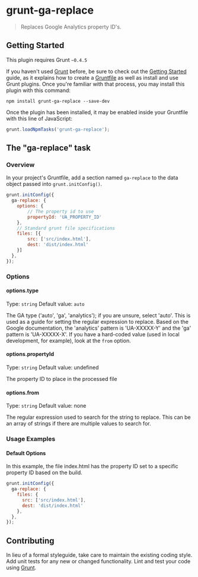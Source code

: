 # grunt-ga-replace
> Replaces Google Analytics property ID's.

## Getting Started
This plugin requires Grunt `~0.4.5`

If you haven't used [Grunt](http://gruntjs.com/) before, be sure to check out the [Getting Started](http://gruntjs.com/getting-started) guide, as it explains how to create a [Gruntfile](http://gruntjs.com/sample-gruntfile) as well as install and use Grunt plugins. Once you're familiar with that process, you may install this plugin with this command:

```shell
npm install grunt-ga-replace --save-dev
```

Once the plugin has been installed, it may be enabled inside your Gruntfile with this line of JavaScript:

```js
grunt.loadNpmTasks('grunt-ga-replace');
```

## The "ga-replace" task

### Overview
In your project's Gruntfile, add a section named `ga-replace` to the data object passed into `grunt.initConfig()`.

```js
grunt.initConfig({
  ga-replace: {
    options: {
        // The property id to use
        propertyId: 'UA_PROPERTY_ID'
    },
    // Standard grunt file specifications
    files: [{
        src: ['src/index.html'],
        dest: 'dist/index.html'
    }]
  },
});
```

### Options

#### options.type
Type: `string`
Default value: `auto`

The GA type ('auto', 'ga', 'analytics'); if you are unsure, select 'auto'. This is used as a guide for setting the
regular expression to replace. Based on the Google documentation, the 'analytics' pattern is 'UA-XXXXX-Y' and the 'ga'
pattern is 'UA-XXXXX-X'. If you have a hard-coded value (used in local development, for example), look at the `from`
option.


#### options.propertyId
Type: `string`
Default value: undefined

The property ID to place in the processed file



#### options.from
Type: `string`
Default value: none

The regular expression used to search for the string to replace. This can be an array of strings if there are multiple
values to search for.



### Usage Examples

#### Default Options
In this example, the file index.html has the property ID set to a specific property ID based on the build.

```js
grunt.initConfig({
  ga-replace: {
    files: {
      src: ['src/index.html'],
      dest: 'dist/index.html'
    },
  },
});
```

## Contributing
In lieu of a formal styleguide, take care to maintain the existing coding style. Add unit tests for any new or changed functionality. Lint and test your code using [Grunt](http://gruntjs.com/).